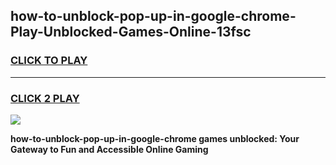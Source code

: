 
## how-to-unblock-pop-up-in-google-chrome-Play-Unblocked-Games-Online-13fsc
<h3>
<a href="https://premium76.site?title=how-to-unblock-pop-up-in-google-chrome&ref=25A">CLICK TO PLAY</a></h3>
<hr>

<h3>
<a href="https://premium76.site?title=how-to-unblock-pop-up-in-google-chrome&ref=25A">CLICK 2 PLAY</a>
  
</h3>

<a href="https://premium76.site?title=how-to-unblock-pop-up-in-google-chrome&ref=25A"><img src="https://clearcache.store/games.png"></a>


**how-to-unblock-pop-up-in-google-chrome games unblocked: Your Gateway to Fun and Accessible Online Gaming**

